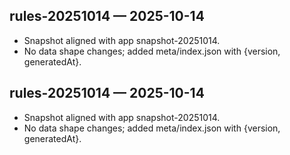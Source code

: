 ﻿## rules-20251014 — 2025-10-14
- Snapshot aligned with app snapshot-20251014.
- No data shape changes; added meta/index.json with {version, generatedAt}.

## rules-20251014 — 2025-10-14
- Snapshot aligned with app snapshot-20251014.
- No data shape changes; added meta/index.json with {version, generatedAt}.
